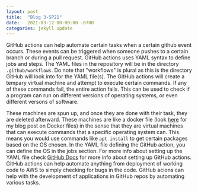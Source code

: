```yaml
---
layout: post
title:  "Blog 3-SP21"
date:   2021-03-12 00:00:00 -0700
categories: jekyll update
---
```

GitHub actions can help automate certain tasks when a certain github event occurs. These events can be triggered when someone pushes to a certain branch or during a pull request. GitHub actions uses YAML syntax to define jobs and steps. The YAML files in the repository will be in the directory <code>.github/workflows</code>. Do note that "workflows" is plural as this is the directory GitHub will look into for the YAML file(s). The GitHub actions will create a tempary virtual machine and attempt to execute certain commands. If any of these commands fail, the entire action fails. This can be used to check if a program can run on different versions of operating systems, or even different versons of software.

These machines are spun up, and once they are done with their task, they are deleted afterward. These machines are like a docker file (look <a href="https://rtorres713.github.io/jekyll/update/2020/09/18/Blog-2.html" target="_blank">here</a> for my blog post on Docker files) in the sense that they are virtual machines that can execute commands that a specific operating system can. This means you would use commands like <code>apt install</code> to get certain packages based on the OS chosen. In the YAML file defining the GitHub action, you can define the OS in the jobs section. For more info about setting up the YAML file check <a href="https://docs.github.com/en/actions" target="_blank">GitHub Docs</a> for more info about setting up GitHub actions. GitHub actions can help automate anything from deployment of working code to AWS to simply checking for bugs in the code. GitHub acions can help with the development of applications in GitHub repos by automating various tasks.